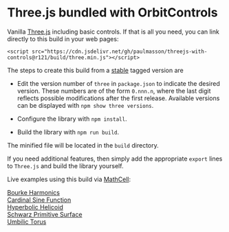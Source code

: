
# Three.js bundled with OrbitControls

Vanilla [Three.js](https://github.com/mrdoob/three.js) including basic controls. If that is all you need, you can link directly to this build in your web pages:

`<script src="https://cdn.jsdelivr.net/gh/paulmasson/threejs-with-controls@r121/build/three.min.js"></script>`

The steps to create this build from a [stable](https://github.com/mrdoob/three.js/issues/20591) tagged version are

* Edit the version number of `three` in `package.json` to indicate the desired version. These numbers are of the form `0.nnn.n`, where the last digit reflects possible modifications after the first release. Available versions can be displayed with `npm show three versions`.

* Configure the library with `npm install`.

* Build the library with `npm run build`.

The minified file will be located in the `build` directory.

If you need additional features, then simply add the appropriate `export` lines to `Three.js` and build the library yourself.

Live examples using this build via [MathCell](https://github.com/paulmasson/mathcell):

[Bourke Harmonics](https://paulmasson.github.io/mathcell/docs/examples/bourke-harmonics.html)<br>
[Cardinal Sine Function](https://paulmasson.github.io/mathcell/docs/examples/cardinal-sine-3d.html)<br>
[Hyperbolic Helicoid](https://paulmasson.github.io/mathcell/docs/examples/hyperbolic-helicoid.html)<br>
[Schwarz Primitive Surface](https://paulmasson.github.io/mathcell/docs/examples/schwarz-primitive-surface.html)<br>
[Umbilic Torus](https://paulmasson.github.io/mathcell/docs/examples/umbilic-torus.html)


